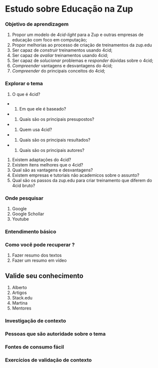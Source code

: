 # Estudo sobre Educação na Zup


### Objetivo de aprendizagem

1. Propor um modelo de *4cid-light* para a Zup e outras empresas de educação com foco em computação;
1. Propor melhorias ao processo de criação de treinamentos da zup.edu
1. Ser capaz de *construir* treinamentos usando 4cid;
1. Ser capaz de *avaliar* treinamentos usando 4cid;
1. Ser capaz de *solucionar* problemas e *responder* dúvidas sobre o 4cid;
1. *Compreender* vantagens e desvantagens do 4cid; 
1. *Compreender* do principais conceitos do 4cid;
 


### Explorar o tema

1. O que é 4cid?
- 1. Em que ele é baseado?
- 1. Quais são os principais presupostos?
- 1. Quem usa 4cid?
- 1. Quais são os principais resultados?
- 1. Quais são os principais autores?
1. Existem adaptações do 4cid?
1. Existem itens melhores que o 4cid?
1. Qual são as vantagens e desvantagens?
1. Existem empresas e tutoriais não academicos sobre o assunto?
1. Qual são os passos da zup.edu para criar treinamento que diferem do 4cid bruto?



### Onde pesquisar

1. Google
2. Google Schollar
3. Youtube


### Entendimento básico

### Como você pode recuperar ?
1. Fazer resumo dos textos
2. Fazer um resumo em vídeo

## Valide seu conhecimento

1. Alberto
1. Artigos
1. Stack.edu
1. Martina
1. Mentores




### Investigação de contexto



### Pessoas que são autoridade sobre o tema



### Fontes de consumo fácil


### Exercícios de validação de contexto


